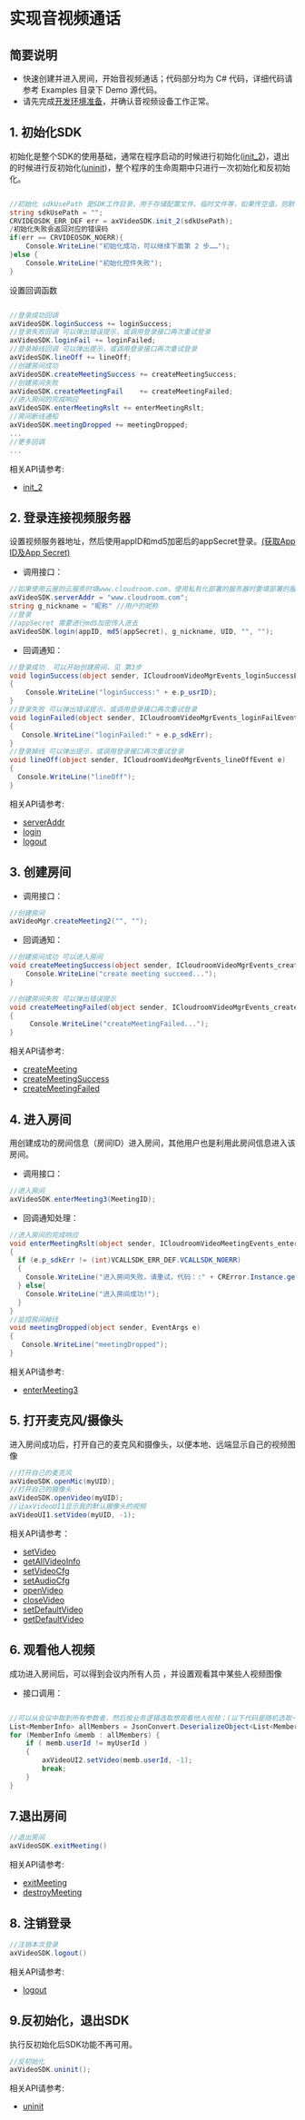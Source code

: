 # 实现音视频通话

## 简要说明

- 快速创建并进入房间，开始音视频通话；代码部分均为 C# 代码，详细代码请参考 Examples 目录下 Demo 源代码。
- 请先完成[开发环境准备](beforeDevelop.md#beforeDev)，并确认音视频设备工作正常。

<h2 id=init>1. 初始化SDK</h2>

 初始化是整个SDK的使用基础，通常在程序启动的时候进行初始化([init_2](API.md#init2))，退出的时候进行反初始化([uninit](API.md#uninit))，整个程序的生命周期中只进行一次初始化和反初始化。

```csharp

//初始化 sdkUsePath 是SDK工作目录，用于存储配置文件、临时文件等，如果传空值，则默认为sdk的安装目录
string sdkUsePath = "";
CRVIDEOSDK_ERR_DEF err = axVideoSDK.init_2(sdkUsePath);
/初始化失败会返回对应的错误码
if(err == CRVIDEOSDK_NOERR){
    Console.WriteLine("初始化成功，可以继续下面第 2 步……");
}else {
    Console.WriteLine("初始化控件失败");
}
```

设置回调函数

```csharp

//登录成功回调
axVideoSDK.loginSuccess += loginSuccess;
//登录失败回调 可以弹出错误提示，或调用登录接口再次重试登录
axVideoSDK.loginFail += loginFailed;
//登录掉线回调 可以弹出提示，或调用登录接口再次重试登录
axVideoSDK.lineOff += lineOff;
//创建房间成功
axVideoSDK.createMeetingSuccess += createMeetingSuccess;
//创建房间失败
axVideoSDK.createMeetingFail    += createMeetingFailed;
//进入房间的完成响应
axVideoSDK.enterMeetingRslt += enterMeetingRslt;
//房间断线通知
axVideoSDK.meetingDropped += meetingDropped;
...
//更多回调
...

```
 相关API请参考:
* [init_2](API.md#init2)


<h2 id=login>2. 登录连接视频服务器</h2>

 设置视频服务器地址，然后使用appID和md5加密后的appSecret登录。[(获取App ID及App Secret)](beforeDevelop.md#getappid)

- 调用接口：

```csharp
//如果使用云屋的云服务时填www.cloudroom.com，使用私有化部署的服务器时要填部署的服务器地址；此处以云屋的云服务为例。
axVideoSDK.serverAddr = "www.cloudroom.com";
string g_nickname = "昵称" //用户的昵称
//登录
//appSecret 需要进行md5加密传入进去
axVideoSDK.login(appID, md5(appSecret), g_nickname, UID, "", "");
```

- 回调通知：

```csharp
//登录成功  可以开始创建房间，见 第3步
void loginSuccess(object sender, ICloudroomVideoMgrEvents_loginSuccessEvent e)
{
    Console.WriteLine("loginSuccess:" + e.p_usrID);
}
//登录失败 可以弹出错误提示，或调用登录接口再次重试登录
void loginFailed(object sender, ICloudroomVideoMgrEvents_loginFailEvent e)
{
   Console.WriteLine("loginFailed:" + e.p_sdkErr);
}
//登录掉线 可以弹出提示，或调用登录接口再次重试登录
void lineOff(object sender, ICloudroomVideoMgrEvents_lineOffEvent e)
{
  Console.WriteLine("lineOff");
}
```
 相关API请参考:
* [serverAddr](API.md#serverAddr)
* [login](API.md#CRVideo_Login)
* [logout](API.md#logout)


<h2 id=create>3. 创建房间</h2>

- 调用接口：

```csharp
//创建房间
axVideoMgr.createMeeting2("", "");
```

- 回调通知：

```csharp
//创建房间成功 可以进入房间
void createMeetingSuccess(object sender, ICloudroomVideoMgrEvents_createMeetingSuccessEvent e){
    Console.WriteLine("create meeting succeed...");
}

//创建房间失败 可以弹出错误提示
void createMeetingFailed(object sender, ICloudroomVideoMgrEvents_createMeetingFailEvent e)
{
     Console.WriteLine("createMeetingFailed...");
}

```

 相关API请参考:
* [createMeeting](API.md#createMeeting2)
* [createMeetingSuccess](API.md#createMeetingSuccess)
* [createMeetingFailed](API.md#createMeetingFail)


<h2 id=enter>4. 进入房间</h2>

 用创建成功的房间信息（房间ID）进入房间，其他用户也是利用此房间信息进入该房间。

- 调用接口：

```csharp
//进入房间
axVideoSDK.enterMeeting3(MeetingID);
```

- 回调通知处理：

```csharp
//进入房间的完成响应
void enterMeetingRslt(object sender, ICloudroomVideoMeetingEvents_enterMeetingRsltEvent e)
{
  if (e.p_sdkErr != (int)VCALLSDK_ERR_DEF.VCALLSDK_NOERR)
  {
    Console.WriteLine("进入房间失败，请重试，代码：:" + CRError.Instance.getError(e.p_sdkErr));
  } else{
    Console.WriteLine("进入房间成功!");
  }
}
//监控房间掉线
void meetingDropped(object sender, EventArgs e)
{
   Console.WriteLine("meetingDropped");
}
```

 相关API请参考:
*  [enterMeeting3](API.md#enterMeeting)


<h2 id=audio>5. 打开麦克风/摄像头</h2>

 进入房间成功后，打开自己的麦克风和摄像头，以便本地、远端显示自己的视频图像

```csharp
//打开自己的麦克风
axVideoSDK.openMic(myUID);
//打开自己的摄像头
axVideoSDK.openVideo(myUID);
//让axVideoUI1显示我的默认摄像头的视频
axVideoUI1.setVideo(myUID, -1);

```
 相关API请参考：
* [setVideo](API.md#setVideo)
* [getAllVideoInfo](API.md#getAllVideoInfo)
* [setVideoCfg](API.md#setVideoCfg)
* [setAudioCfg](API.md#setAudioCfg)
* [openVideo](API.md#openVideo)
* [closeVideo](API.md#closeVideo)
* [setDefaultVideo](API.md#setDefaultVideo)
* [getDefaultVideo](API.md#getDefaultVideo)



<h2 id=watchOther>6. 观看他人视频</h2>


成功进入房间后，可以得到会议内所有人员 ，并设置观看其中某些人视频图像

- 接口调用：

```csharp

//可以从会议中取到所有参数者，然后按业务逻辑选取想观看他人视频；(以下代码是随机选取一个非自已的视频)
List<MemberInfo> allMembers = JsonConvert.DeserializeObject<List<MemberInfo>>(axVideoSDK.getAllMembers());
for (MemberInfo &memb : allMembers) {
    if ( memb.userId != myUserId )
	{
    	axVideoUI2.setVideo(memb.userId, -1);
		break;
    } 
}

```


<h2 id=exit>7.退出房间</h2>


```csharp
//退出房间
axVideoSDK.exitMeeting()
```
 相关API请参考:
* [exitMeeting](API.md#exitMeeting)
* [destroyMeeting](API.md#destroyMeeting)


<h2 id=logout> 8. 注销登录</h2>



 ```csharp
//注销本次登录
axVideoSDK.logout()
```
 相关API请参考:
* [logout](API.md#logout)


<h2 id=uninit>9.反初始化，退出SDK</h2>


 执行反初始化后SDK功能不再可用。

```csharp
//反初始化
axVideoSDK.uninit();
```

 相关API请参考:
* [uninit](API.md#uninit)
